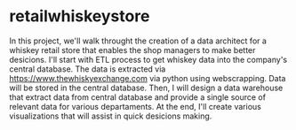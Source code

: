 # retailwhiskeystore
In this project, we'll walk throught the creation of a data architect for a whiskey retail store that enables the shop managers to make better desicions.
I'll start with ETL process to get whiskey data into the company's central database. 
The data is extracted via https://www.thewhiskyexchange.com via python using webscrapping.
Data will be stored in the central database. Then, I will design a data warehouse that extract data from central database and 
provide a single source of relevant data for various departaments.
At the end, I'll create various visualizations that will assist in quick desicions making.

